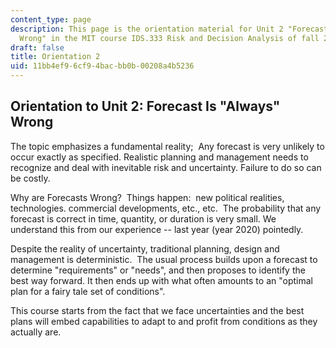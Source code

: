 ```yaml
---
content_type: page
description: This page is the orientation material for Unit 2 "Forecast Is Always
  Wrong" in the MIT course IDS.333 Risk and Decision Analysis of fall 2021.
draft: false
title: Orientation 2
uid: 11bb4ef9-6cf9-4bac-bb0b-00208a4b5236
---
```

## Orientation to Unit 2: Forecast Is "Always" Wrong

The topic emphasizes a fundamental reality;  Any forecast is very unlikely to occur exactly as specified. Realistic planning and management needs to recognize and deal with inevitable risk and uncertainty. Failure to do so can be costly.

Why are Forecasts Wrong?  Things happen:  new political realities, technologies. commercial developments, etc., etc.  The probability that any forecast is correct in time, quantity, or duration is very small. We understand this from our experience -- last year (year 2020) pointedly.

Despite the reality of uncertainty, traditional planning, design and management is deterministic.  The usual process builds upon a forecast to determine "requirements" or "needs", and then proposes to identify the best way forward. It then ends up with what often amounts to an "optimal plan for a fairy tale set of conditions".

This course starts from the fact that we face uncertainties and the best plans will embed capabilities to adapt to and profit from conditions as they actually are.